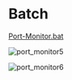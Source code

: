 # Batch
[Port-Monitor.bat](https://github.com/Arkhos69/Batch/blob/main/tool_Port-Monitor.bat)

![port_monitor5](https://user-images.githubusercontent.com/98234168/153008347-67431584-2d06-403c-aa90-8d4f14934075.png)

![port_monitor6](https://user-images.githubusercontent.com/98234168/153035849-538afe2d-cee9-4c9b-97a6-6667887f2250.png)
